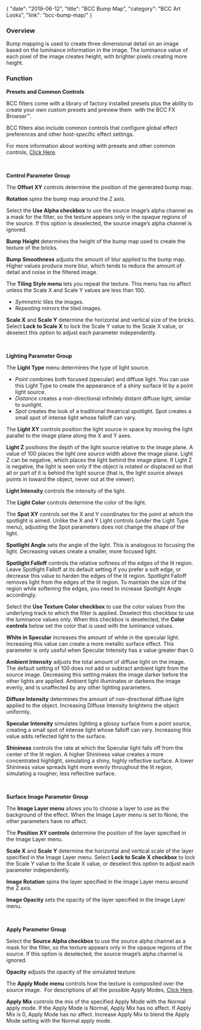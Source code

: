 {
"date": "2019-06-12",
"title": "BCC Bump Map",
"category": "BCC Art Looks",
"link": "bcc-bump-map/"
}

 ### Overview


Bump mapping is used to create three dimensional detail on an image based on the luminance information in the image. The luminance value of each pixel of the image creates height, with brighter pixels creating more height.


### Function


**Presets and Common Controls**


BCC filters come with a library of factory installed presets plus the ability to create your own custom presets and preview them  with the BCC FX Browser™.


BCC filters also include common controls that configure global effect preferences and other host-specific effect settings.


For more information about working with presets and other common controls, [Click Here](/documentation/continuum/bcc-common-controls/).

 


**Control Parameter Group**


The **Offset XY** controls determine the position of the generated bump map.


**Rotation** spins the bump map around the Z axis.


Select the **Use Alpha checkbox** to use the source image’s alpha channel as a mask for the filter, so the texture appears only in the opaque regions of the source. If this option is deselected, the source image’s alpha channel is ignored.


**Bump Height** determines the height of the bump map used to create the texture of the bricks.


**Bump Smoothness** adjusts the amount of blur applied to the bump map. Higher values produce more blur, which tends to reduce the amount of detail and noise in the filtered image.


The **Tiling Style menu** lets you repeat the texture. This menu has no affect unless the Scale X and Scale Y values are less than 100.


* *Symmetric* tiles the images.
* *Repeating* mirrors the tiled images.


**Scale X** and **Scale Y** determine the horizontal and vertical size of the bricks. Select **Lock to Scale X** to lock the Scale Y value to the Scale X value, or deselect this option to adjust each parameter independently.


 


**Lighting Parameter Group**


The **Light Type** menu determines the type of light source.


* *Point* combines both focused (specular) and diffuse light. You can use this Light Type to create the appearance of a shiny surface lit by a point light source.
* *Distance* creates a non-directional infinitely distant diffuse light, similar to sunlight.
* *Spot* creates the look of a traditional theatrical spotlight. Spot creates a small spot of intense light whose falloff can vary.


The **Light XY** controls position the light source in space by moving the light parallel to the image plane along the X and Y axes.


**Light Z** positions the depth of the light source relative to the image plane. A value of 100 places the light one source width above the image plane. Light Z can be negative, which places the light behind the image plane. If Light Z is negative, the light is seen only if the object is rotated or displaced so that all or part of it is behind the light source (that is, the light source always points in toward the object, never out at the viewer).


**Light Intensity** controls the intensity of the light.


The **Light Color** controls determine the color of the light.


The **Spot XY** controls set the X and Y coordinates for the point at which the spotlight is aimed. Unlike the X and Y Light controls (under the Light Type menu), adjusting the Spot parameters does not change the shape of the light.


**Spotlight Angle** sets the angle of the light. This is analogous to focusing the light. Decreasing values create a smaller, more focused light.


**Spotlight Falloff** controls the relative softness of the edges of the lit region. Leave Spotlight Falloff at its default setting if you prefer a soft edge, or decrease this value to harden the edges of the lit region. Spotlight Falloff removes light from the edges of the lit region. To maintain the size of the region while softening the edges, you need to increase Spotlight Angle accordingly.


Select the **Use Texture Color checkbox** to use the color values from the underlying track to which the filter is applied. Deselect this checkbox to use the luminance values only. When this checkbox is deselected, the **Color controls** below set the color that is used with the luminance values.


**White in Specular** increases the amount of white in the specular light. Increasing this value can create a more metallic surface effect. This parameter is only useful when Specular Intensity has a value greater than 0.


**Ambient Intensity** adjusts the total amount of diffuse light on the image. The default setting of 100 does not add or subtract ambient light from the source image. Decreasing this setting makes the image darker before the other lights are applied. Ambient light illuminates or darkens the image evenly, and is unaffected by any other lighting parameters.


**Diffuse Intensity** determines the amount of non-directional diffuse light applied to the object. Increasing Diffuse Intensity brightens the object uniformly.


**Specular Intensity** simulates lighting a glossy surface from a point source, creating a small spot of intense light whose falloff can vary. Increasing this value adds reflected light to the surface.


**Shininess** controls the rate at which the Specular light falls off from the center of the lit region. A higher Shininess value creates a more concentrated highlight, simulating a shiny, highly reflective surface. A lower Shininess value spreads light more evenly throughout the lit region, simulating a rougher, less reflective surface.


 


**Surface Image Parameter Group**


The **Image Layer menu** allows you to choose a layer to use as the background of the effect. When the Image Layer menu is set to None, the other parameters have no affect.


The **Position XY controls** determine the position of the layer specified in the Image Layer menu.


**Scale X** and **Scale Y** determine the horizontal and vertical scale of the layer specified in the Image Layer menu. Select **Lock to Scale X checkbox** to lock the Scale Y value to the Scale X value, or deselect this option to adjust each parameter independently.


**Image Rotation** spins the layer specified in the Image Layer menu around the Z axis.


**Image Opacity** sets the opacity of the layer specified in the Image Layer menu.


 


**Apply Parameter Group**


Select the **Source Alpha checkbox** to use the source alpha channel as a mask for the filter, so the texture appears only in the opaque regions of the source. If this option is deselected, the source image’s alpha channel is ignored.


**Opacity** adjusts the opacity of the simulated texture.


The **Apply Mode menu** controls how the texture is composited over the source image.  For descriptions of all the possible Apply Modes, [Click Here](/documentation/continuum/bcc-apply-modes/).

**Apply Mix** controls the mix of the specified Apply Mode with the Normal apply mode. If the Apply Mode is Normal, Apply Mix has no affect. If Apply Mix is 0, Apply Mode has no affect. Increase Apply Mix to blend the Apply Mode setting with the Normal apply mode.


